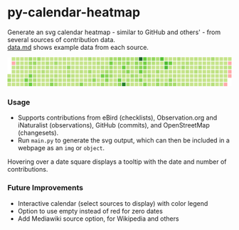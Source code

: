 # py-calendar-heatmap
Generate an svg calendar heatmap - similar to GitHub and others' - from several sources of contribution data.  
[data.md](data.md) shows example data from each source.

![calendar](calendar.svg)

### Usage
- Supports contributions from eBird (checklists), Observation.org and iNaturalist (observations), GitHub (commits), and OpenStreetMap (changesets).
- Run `main.py` to generate the svg output, which can then be included in a webpage as an `img` or `object`.

Hovering over a date square displays a tooltip with the date and number of contributions.

### Future Improvements
- Interactive calendar (select sources to display) with color legend
- Option to use empty instead of red for zero dates
- Add Mediawiki source option, for Wikipedia and others
